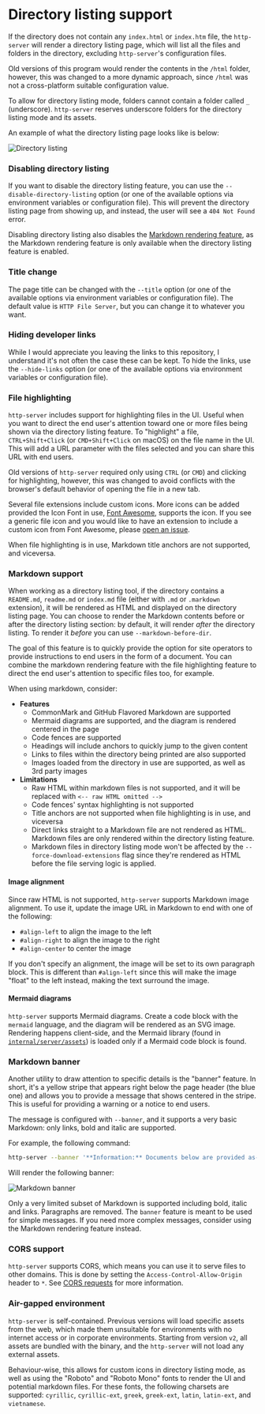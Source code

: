 # Directory listing support

If the directory does not contain any `index.html` or `index.htm` file, the `http-server` will render a directory listing page, which will list all the files and folders in the directory, excluding `http-server`'s configuration files.

Old versions of this program would render the contents in the `/html` folder, however, this was changed to a more dynamic approach, since `/html` was not a cross-platform suitable configuration value.

To allow for directory listing mode, folders cannot contain a folder called `_` (underscore). `http-server` reserves underscore folders for the directory listing mode and its assets.

An example of what the directory listing page looks like is below:

![Directory listing](../img/sample-site.png)

### Disabling directory listing

If you want to disable the directory listing feature, you can use the `--disable-directory-listing` option (or one of the available options via environment variables or configuration file). This will prevent the directory listing page from showing up, and instead, the user will see a `404 Not Found` error.

Disabling directory listing also disables the [Markdown rendering feature](#markdown-support), as the Markdown rendering feature is only available when the directory listing feature is enabled.

### Title change

The page title can be changed with the `--title` option (or one of the available options via environment variables or configuration file). The default value is `HTTP File Server`, but you can change it to whatever you want.

### Hiding developer links

While I would appreciate you leaving the links to this repository, I understand it's not often the case these can be kept. To hide the links, use the `--hide-links` option (or one of the available options via environment variables or configuration file).

### File highlighting

`http-server` includes support for highlighting files in the UI. Useful when you want to direct the end user's attention toward one or more files being shown via the directory listing feature. To "highlight" a file, `CTRL+Shift+Click` (or `CMD+Shift+Click` on macOS) on the file name in the UI. This will add a URL parameter with the files selected and you can share this URL with end users.

Old versions of `http-server` required only using `CTRL` (or `CMD`) and clicking for highlighting, however, this was changed to avoid conflicts with the browser's default behavior of opening the file in a new tab.

Several file extensions include custom icons. More icons can be added provided the Icon Font in use, [Font Awesome](https://fontawesome.com/), supports the icon. If you see a generic file icon and you would like to have an extension to include a custom icon from Font Awesome, please [open an issue](https://github.com/patrickdappollonio/http-server/issues/new).

When file highlighting is in use, Markdown title anchors are not supported, and viceversa.

### Markdown support

When working as a directory listing tool, if the directory contains a `README.md`, `readme.md` or `index.md` file (either with `.md` or `.markdown` extension), it will be rendered as HTML and displayed on the directory listing page. You can choose to render the Markdown contents before or after the directory listing section: by default, it will render _after_ the directory listing. To render it _before_ you can use `--markdown-before-dir`.

The goal of this feature is to quickly provide the option for site operators to provide instructions to end users in the form of a document. You can combine the markdown rendering feature with the file highlighting feature to direct the end user's attention to specific files too, for example.

When using markdown, consider:

* **Features**
  * CommonMark and GitHub Flavored Markdown are supported
  * Mermaid diagrams are supported, and the diagram is rendered centered in the page
  * Code fences are supported
  * Headings will include anchors to quickly jump to the given content
  * Links to files within the directory being printed are also supported
  * Images loaded from the directory in use are supported, as well as 3rd party images
* **Limitations**
  * Raw HTML within markdown files is not supported, and it will be replaced with `<-- raw HTML omitted -->`
  * Code fences' syntax highlighting is not supported
  * Title anchors are not supported when file highlighting is in use, and viceversa
  * Direct links straight to a Markdown file are not rendered as HTML. Markdown files are only rendered within the directory listing feature.
  * Markdown files in directory listing mode won't be affected by the `--force-download-extensions` flag since they're rendered as HTML before the file serving logic is applied.

#### Image alignment

Since raw HTML is not supported, `http-server` supports Markdown image alignment. To use it, update the image URL in Markdown to end with one of the following:

* `#align-left` to align the image to the left
* `#align-right` to align the image to the right
* `#align-center` to center the image

If you don't specify an alignment, the image will be set to its own paragraph block. This is different than `#align-left` since this will make the image "float" to the left instead, making the text surround the image.

#### Mermaid diagrams

`http-server` supports Mermaid diagrams. Create a code block with the `mermaid` language, and the diagram will be rendered as an SVG image. Rendering happens client-side, and the Mermaid library (found in [`internal/server/assets`](../internal/server/assets)) is loaded only if a Mermaid code block is found.

### Markdown banner

Another utility to draw attention to specific details is the "banner" feature. In short, it's a yellow stripe that appears right below the page header (the blue one) and allows you to provide a message that shows centered in the stripe. This is useful for providing a warning or a notice to end users.

The message is configured with `--banner`, and it supports a very basic Markdown: only links, bold and italic are supported.

For example, the following command:

```bash
http-server --banner '**Information:** Documents below are provided as-is, with no guarantees. For more information, see our [help page](https://www.example.org).'
```

Will render the following banner:

![Markdown banner](../img/banner.png)

Only a very limited subset of Markdown is supported including bold, italic and links. Paragraphs are removed. The `banner` feature is meant to be used for simple messages. If you need more complex messages, consider using the Markdown rendering feature instead.

### CORS support

`http-server` supports CORS, which means you can use it to serve files to other domains. This is done by setting the `Access-Control-Allow-Origin` header to `*`. See [CORS requests](./cors-requests.md) for more information.

### Air-gapped environment

`http-server` is self-contained. Previous versions will load specific assets from the web, which made them unsuitable for environments with no internet access or in corporate environments. Starting from version `v2`, all assets are bundled with the binary, and the `http-server` will not load any external assets.

Behaviour-wise, this allows for custom icons in directory listing mode, as well as using the "Roboto" and "Roboto Mono" fonts to render the UI and potential markdown files. For these fonts, the following charsets are supported: `cyrillic`, `cyrillic-ext`, `greek`, `greek-ext`, `latin`, `latin-ext`, and `vietnamese`.
